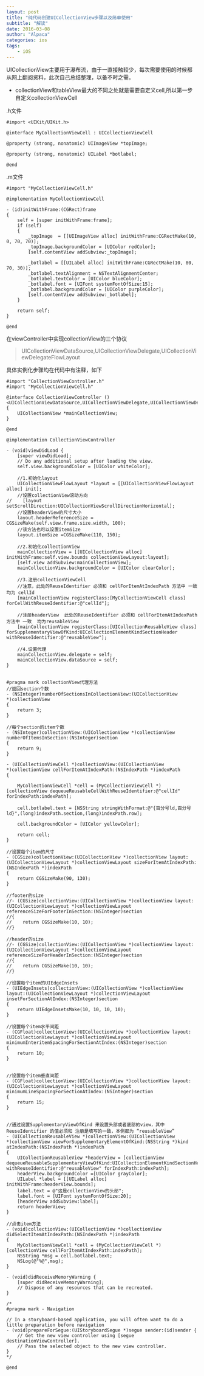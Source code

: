 ```yaml
---
layout: post
title: "纯代码创建UICollectionView步骤以及简单使用"
subtitle: "解读"
date: 2016-03-08
author: "Alpaca"
categories: ios
tags:
    - iOS
---
```


UICollectionView主要用于瀑布流，由于一直接触较少，每次需要使用的时候都从网上翻阅资料，此次自己总结整理，以备不时之需。

- collectionView和tableView最大的不同之处就是需要自定义cell,所以第一步自定义collectionViewCell


.h文件

    #import <UIKit/UIKit.h>
    
    @interface MyCollectionViewCell : UICollectionViewCell
    
    @property (strong, nonatomic) UIImageView *topImage;
    
    @property (strong, nonatomic) UILabel *botlabel;
    
    @end


.m文件

    #import "MyCollectionViewCell.h"
    
    @implementation MyCollectionViewCell
    
    - (id)initWithFrame:(CGRect)frame
    {
        self = [super initWithFrame:frame];
        if (self)
        {
            _topImage  = [[UIImageView alloc] initWithFrame:CGRectMake(10, 0, 70, 70)];
            _topImage.backgroundColor = [UIColor redColor];
            [self.contentView addSubview:_topImage];
    
            _botlabel = [[UILabel alloc] initWithFrame:CGRectMake(10, 80, 70, 30)];
            _botlabel.textAlignment = NSTextAlignmentCenter;
            _botlabel.textColor = [UIColor blueColor];
            _botlabel.font = [UIFont systemFontOfSize:15];
            _botlabel.backgroundColor = [UIColor purpleColor];
            [self.contentView addSubview:_botlabel];
        }
    
        return self;
    }
    
    @end


在viewController中实现collectionView的三个协议

> 
> UICollectionViewDataSource,UICollectionViewDelegate,UICollectionViewDelegateFlowLayout
> 

具体实例化步骤均在代码中有注释，如下



    #import "CollectionViewController.h"
    #import "MyCollectionViewCell.h"
    
    @interface CollectionViewController ()<UICollectionViewDataSource,UICollectionViewDelegate,UICollectionViewDelegateFlowLayout>
    {
        UICollectionView *mainCollectionView;
    }
    
    @end
    
    @implementation CollectionViewController
    
    - (void)viewDidLoad {
        [super viewDidLoad];
        // Do any additional setup after loading the view.
        self.view.backgroundColor = [UIColor whiteColor];
    
        //1.初始化layout
        UICollectionViewFlowLayout *layout = [[UICollectionViewFlowLayout alloc] init];
        //设置collectionView滚动方向
    //    [layout setScrollDirection:UICollectionViewScrollDirectionHorizontal];
        //设置headerView的尺寸大小
        layout.headerReferenceSize = CGSizeMake(self.view.frame.size.width, 100);
        //该方法也可以设置itemSize
        layout.itemSize =CGSizeMake(110, 150);
    
        //2.初始化collectionView
        mainCollectionView = [[UICollectionView alloc] initWithFrame:self.view.bounds collectionViewLayout:layout];
        [self.view addSubview:mainCollectionView];
        mainCollectionView.backgroundColor = [UIColor clearColor];
    
        //3.注册collectionViewCell
        //注意，此处的ReuseIdentifier 必须和 cellForItemAtIndexPath 方法中 一致 均为 cellId
        [mainCollectionView registerClass:[MyCollectionViewCell class] forCellWithReuseIdentifier:@"cellId"];
    
        //注册headerView  此处的ReuseIdentifier 必须和 cellForItemAtIndexPath 方法中 一致  均为reusableView
        [mainCollectionView registerClass:[UICollectionReusableView class] forSupplementaryViewOfKind:UICollectionElementKindSectionHeader withReuseIdentifier:@"reusableView"];
    
        //4.设置代理
        mainCollectionView.delegate = self;
        mainCollectionView.dataSource = self;
    }
    
    
    #pragma mark collectionView代理方法
    //返回section个数
    - (NSInteger)numberOfSectionsInCollectionView:(UICollectionView *)collectionView
    {
        return 3;
    }
    
    //每个section的item个数
    - (NSInteger)collectionView:(UICollectionView *)collectionView numberOfItemsInSection:(NSInteger)section
    {
        return 9;
    }
    
    - (UICollectionViewCell *)collectionView:(UICollectionView *)collectionView cellForItemAtIndexPath:(NSIndexPath *)indexPath
    {
    
        MyCollectionViewCell *cell = (MyCollectionViewCell *)[collectionView dequeueReusableCellWithReuseIdentifier:@"cellId" forIndexPath:indexPath];
    
        cell.botlabel.text = [NSString stringWithFormat:@"{百分号ld,百分号ld}",(long)indexPath.section,(long)indexPath.row];
    
        cell.backgroundColor = [UIColor yellowColor];
    
        return cell;
    }
    
    //设置每个item的尺寸
    - (CGSize)collectionView:(UICollectionView *)collectionView layout:(UICollectionViewLayout *)collectionViewLayout sizeForItemAtIndexPath:(NSIndexPath *)indexPath
    {
        return CGSizeMake(90, 130);
    }
    
    //footer的size
    //- (CGSize)collectionView:(UICollectionView *)collectionView layout:(UICollectionViewLayout *)collectionViewLayout referenceSizeForFooterInSection:(NSInteger)section
    //{
    //    return CGSizeMake(10, 10);
    //}
    
    //header的size
    //- (CGSize)collectionView:(UICollectionView *)collectionView layout:(UICollectionViewLayout *)collectionViewLayout referenceSizeForHeaderInSection:(NSInteger)section
    //{
    //    return CGSizeMake(10, 10);
    //}
    
    //设置每个item的UIEdgeInsets
    - (UIEdgeInsets)collectionView:(UICollectionView *)collectionView layout:(UICollectionViewLayout *)collectionViewLayout insetForSectionAtIndex:(NSInteger)section
    {
        return UIEdgeInsetsMake(10, 10, 10, 10);
    }
    
    //设置每个item水平间距
    - (CGFloat)collectionView:(UICollectionView *)collectionView layout:(UICollectionViewLayout *)collectionViewLayout minimumInteritemSpacingForSectionAtIndex:(NSInteger)section
    {
        return 10;
    }
    
    
    //设置每个item垂直间距
    - (CGFloat)collectionView:(UICollectionView *)collectionView layout:(UICollectionViewLayout *)collectionViewLayout minimumLineSpacingForSectionAtIndex:(NSInteger)section
    {
        return 15;
    }
    
    
    //通过设置SupplementaryViewOfKind 来设置头部或者底部的view，其中 ReuseIdentifier 的值必须和 注册是填写的一致，本例都为 “reusableView”
    - (UICollectionReusableView *)collectionView:(UICollectionView *)collectionView viewForSupplementaryElementOfKind:(NSString *)kind atIndexPath:(NSIndexPath *)indexPath
    {
        UICollectionReusableView *headerView = [collectionView dequeueReusableSupplementaryViewOfKind:UICollectionElementKindSectionHeader withReuseIdentifier:@"reusableView" forIndexPath:indexPath];
        headerView.backgroundColor =[UIColor grayColor];
        UILabel *label = [[UILabel alloc] initWithFrame:headerView.bounds];
        label.text = @"这是collectionView的头部";
        label.font = [UIFont systemFontOfSize:20];
        [headerView addSubview:label];
        return headerView;
    }
    
    //点击item方法
    - (void)collectionView:(UICollectionView *)collectionView didSelectItemAtIndexPath:(NSIndexPath *)indexPath
    {
        MyCollectionViewCell *cell = (MyCollectionViewCell *)[collectionView cellForItemAtIndexPath:indexPath];
        NSString *msg = cell.botlabel.text;
        NSLog(@"%@",msg);
    }
    
    - (void)didReceiveMemoryWarning {
        [super didReceiveMemoryWarning];
        // Dispose of any resources that can be recreated.
    }
    
    /*
    #pragma mark - Navigation
    
    // In a storyboard-based application, you will often want to do a little preparation before navigation
    - (void)prepareForSegue:(UIStoryboardSegue *)segue sender:(id)sender {
        // Get the new view controller using [segue destinationViewController].
        // Pass the selected object to the new view controller.
    }
    */
    
    @end



